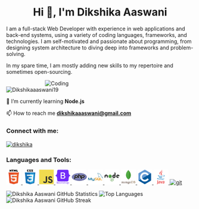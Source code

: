 <h1 align="center">Hi 👋, I'm Dikshika Aaswani</h1>
    <p align="left">
    I am a full-stack Web Developer with experience in web applications and back-end systems, using a variety of coding languages, frameworks, and technologies. I am self-motivated and passionate about programming, from designing system architecture to diving deep into frameworks and problem-solving.
    
 In my spare time, I am mostly adding new skills to my repertoire and sometimes open-sourcing.
 </p>
<img align="right" alt="Coding" width="400" src="https://cdn.dribbble.com/users/730703/screenshots/6581243/avento.gif" >
    
<p align="left"> <img src="https://komarev.com/ghpvc/?username=Dikshika Aaswani&label=Profile%20views&color=0e75b6&style=flat" alt="Dikshikaaaswani19" /> </p>
    
 🌱 I’m currently learning **Node.js**
    
 <!-- - 👨‍💻 All of my projects are available at [aknayani.com](aknayani.com) -->
    
📫 How to reach me **dikshikaaaswani@gmail.com**
    
<h3 align="left">Connect with me:</h3>
    <p align="left">
    <a href="https://www.linkedin.com/in/dikshika-aaswani-a6bab0260/" target="blank"><img align="center" src="https://raw.githubusercontent.com/rahuldkjain/github-profile-readme-generator/master/src/images/icons/Social/linked-in-alt.svg" alt="dikshika" height="30" width="40" /></a> </p>
    
<h3 align="left">Languages and Tools:</h3>
    <p align="left">
        <a href="https://www.w3schools.com/html/" target="_blank" rel="noreferrer">
            <img src="https://raw.githubusercontent.com/devicons/devicon/master/icons/html5/html5-original-wordmark.svg" alt="html5" width="40" height="40"/>
        </a>
        <a href="https://www.w3schools.com/css/" target="_blank" rel="noreferrer">
            <img src="https://raw.githubusercontent.com/devicons/devicon/master/icons/css3/css3-original-wordmark.svg" alt="css3" width="40" height="40"/>
        </a>
        <a href="https://developer.mozilla.org/en-US/docs/Web/JavaScript" target="_blank" rel="noreferrer">
            <img src="https://raw.githubusercontent.com/devicons/devicon/master/icons/javascript/javascript-original.svg" alt="javascript" width="40" height="40"/>
        </a>
        <a href="https://getbootstrap.com" target="_blank" rel="noreferrer">
            <img src="https://raw.githubusercontent.com/devicons/devicon/master/icons/bootstrap/bootstrap-plain-wordmark.svg" alt="bootstrap" width="40" height="40"/>
        </a>
        <a href="https://www.php.net" target="_blank" rel="noreferrer">
            <img src="https://raw.githubusercontent.com/devicons/devicon/master/icons/php/php-original.svg" alt="php" width="40" height="40"/>
        </a>
        <a href="https://www.mysql.com/" target="_blank" rel="noreferrer">
            <img src="https://raw.githubusercontent.com/devicons/devicon/master/icons/mysql/mysql-original-wordmark.svg" alt="mysql" width="40" height="40"/>
        </a>
        <a href="https://nodejs.org" target="_blank" rel="noreferrer">
            <img src="https://raw.githubusercontent.com/devicons/devicon/master/icons/nodejs/nodejs-original-wordmark.svg" alt="nodejs" width="40" height="40"/>
        </a>
        <a href="https://www.mongodb.com/" target="_blank" rel="noreferrer">
            <img src="https://raw.githubusercontent.com/devicons/devicon/master/icons/mongodb/mongodb-original-wordmark.svg" alt="mongodb" width="40" height="40"/>
        </a>
        <a href="https://www.w3schools.com/c/" target="_blank" rel="noreferrer">
            <img src="https://raw.githubusercontent.com/devicons/devicon/master/icons/c/c-original.svg" alt="c" width="40" height="40"/>
        </a>
        <a href="https://www.java.com" target="_blank" rel="noreferrer">
            <img src="https://raw.githubusercontent.com/devicons/devicon/master/icons/java/java-original-wordmark.svg" alt="java" width="40" height="40"/>
        </a>
        <a href="https://git-scm.com/" target="_blank" rel="noreferrer">
            <img src="https://www.vectorlogo.zone/logos/git-scm/git-scm-icon.svg" alt="git" width="40" height="40"/>
        </a>
    </p>
    
    
 ![Dikshika Aaswani GitHub Statistics](https://github-readme-stats.vercel.app/api?username=Dikshikaaaswani19&show_icons=true&theme=tokyonight&locale=en)  ![Top Languages](https://github-readme-stats.vercel.app/api/top-langs/?username=Dikshikaaaswani19&hide=Jupyter%20Notebook&show_icons=true&langs_count=8&theme=tokyonight&locale=en&layout=compact) 
 ![Dikshika Aaswani GitHub Streak](https://github-readme-streak-stats.herokuapp.com/?user=Dikshikaaaswani19&theme=dark) 
    
    
    
